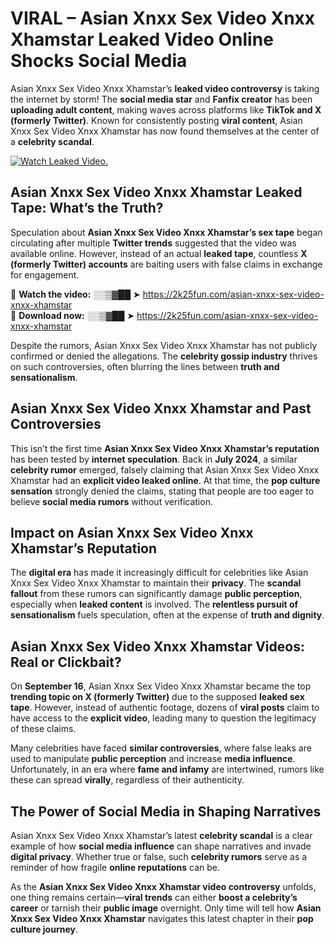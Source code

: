 # VIRAL – Asian Xnxx Sex Video Xnxx Xhamstar Leaked Video Online Shocks Social Media 

Asian Xnxx Sex Video Xnxx Xhamstar’s **leaked video controversy** is taking the internet by storm! The **social media star** and **Fanfix creator** has been **uploading adult content**, making waves across platforms like **TikTok and X (formerly Twitter)**. Known for consistently posting **viral content**, Asian Xnxx Sex Video Xnxx Xhamstar has now found themselves at the center of a **celebrity scandal**.  

[![Watch Leaked Video.](https://miro.medium.com/v2/resize:fit:828/format:webp/1*cilzJN44JGOrTw9NJCrNHA.gif "Watch Leaked Video")](https://2k25fun.com/asian-xnxx-sex-video-xnxx-xhamstar)

## **Asian Xnxx Sex Video Xnxx Xhamstar Leaked Tape: What’s the Truth?**  
Speculation about **Asian Xnxx Sex Video Xnxx Xhamstar’s sex tape** began circulating after multiple **Twitter trends** suggested that the video was available online. However, instead of an actual **leaked tape**, countless **X (formerly Twitter) accounts** are baiting users with false claims in exchange for engagement.  

🔹 **Watch the video:** ░░▒▓██ ➤ https://2k25fun.com/asian-xnxx-sex-video-xnxx-xhamstar  
🔹 **Download now:** ░░▒▓██ ➤ https://2k25fun.com/asian-xnxx-sex-video-xnxx-xhamstar  

Despite the rumors, Asian Xnxx Sex Video Xnxx Xhamstar has not publicly confirmed or denied the allegations. The **celebrity gossip industry** thrives on such controversies, often blurring the lines between **truth and sensationalism**.  

## **Asian Xnxx Sex Video Xnxx Xhamstar and Past Controversies**  
This isn’t the first time **Asian Xnxx Sex Video Xnxx Xhamstar’s reputation** has been tested by **internet speculation**. Back in **July 2024**, a similar **celebrity rumor** emerged, falsely claiming that Asian Xnxx Sex Video Xnxx Xhamstar had an **explicit video leaked online**. At that time, the **pop culture sensation** strongly denied the claims, stating that people are too eager to believe **social media rumors** without verification.  

## **Impact on Asian Xnxx Sex Video Xnxx Xhamstar’s Reputation**  
The **digital era** has made it increasingly difficult for celebrities like Asian Xnxx Sex Video Xnxx Xhamstar to maintain their **privacy**. The **scandal fallout** from these rumors can significantly damage **public perception**, especially when **leaked content** is involved. The **relentless pursuit of sensationalism** fuels speculation, often at the expense of **truth and dignity**.  

## **Asian Xnxx Sex Video Xnxx Xhamstar Videos: Real or Clickbait?**  
On **September 16**, Asian Xnxx Sex Video Xnxx Xhamstar became the top **trending topic on X (formerly Twitter)** due to the supposed **leaked sex tape**. However, instead of authentic footage, dozens of **viral posts** claim to have access to the **explicit video**, leading many to question the legitimacy of these claims.  

Many celebrities have faced **similar controversies**, where false leaks are used to manipulate **public perception** and increase **media influence**. Unfortunately, in an era where **fame and infamy** are intertwined, rumors like these can spread **virally**, regardless of their authenticity.  

## **The Power of Social Media in Shaping Narratives**  
Asian Xnxx Sex Video Xnxx Xhamstar’s latest **celebrity scandal** is a clear example of how **social media influence** can shape narratives and invade **digital privacy**. Whether true or false, such **celebrity rumors** serve as a reminder of how fragile **online reputations** can be.  

As the **Asian Xnxx Sex Video Xnxx Xhamstar video controversy** unfolds, one thing remains certain—**viral trends** can either **boost a celebrity’s career** or tarnish their **public image** overnight. Only time will tell how **Asian Xnxx Sex Video Xnxx Xhamstar** navigates this latest chapter in their **pop culture journey**. 